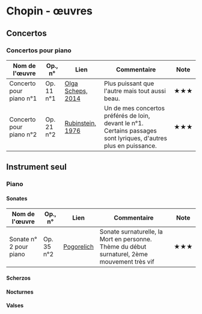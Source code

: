 # Chopin - œuvres  

<!-- |Nom de l'œuvre| Op., n° | Lien | Commentaire | Note|
|--------|----|-------|---------|----|
|        |     |  <youtu.be/...>  |   |  ★|-->

## Concertos

### Concertos pour piano

|Nom de l'œuvre| Op., n° | Lien | Commentaire | Note|
|--------|----|-------|---------|----|
|Concerto pour piano n°1| Op. 11 n°1  |   [Olga Scheps, 2014](https://youtu.be/2bFo65szAP0) | Plus puissant que l'autre mais tout aussi beau. | ★★★|
|Concerto pour piano n°2| Op. 21 n°2  |   [Rubinstein, 1976](https://youtu.be/T_GecdMywPw) |Un de mes concertos préférés de loin, devant le n°1. Certains passages sont lyriques, d'autres plus en puissance. | ★★★|

<!-- ### Concertos pour violon -->
<!-- ### Concertos pour violoncelle -->
<!-- ### Concertos pour clarinette -->

## Instrument seul

### Piano

#### Sonates

|Nom de l'œuvre| Op., n° | Lien | Commentaire | Note|
|--------|----|-------|---------|----|
|Sonate n° 2 pour piano|Op. 35 n°2|  [Pogorelich](https://youtu.be/gHZHy2B6MCc?t=18)| Sonate surnaturelle, la Mort en personne. Thème du début surnaturel, 2ème mouvement très vif | ★★★|

#### Scherzos

<!-- |Nom de l'œuvre| Op., n° | Lien | Commentaire | Note|
|--------|----|-------|---------|----|
|        |     |  <youtu.be/...>  |   |  ★|
 -->

#### Nocturnes

<!-- |Nom de l'œuvre| Op., n° | Lien | Commentaire | Note|
|--------|----|-------|---------|----|
|        |     |  <youtu.be/...>  |   |  ★|
 -->

#### Valses

<!-- ### Orgue -->
<!-- ### Violon -->
<!-- ### Violoncelle -->
